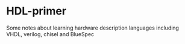 # HDL-primer
Some notes about learning hardware description languages including VHDL, verilog, chisel and BlueSpec
